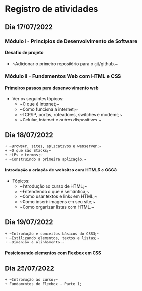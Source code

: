 # Registro de atividades
## Dia 17/07/2022
### Módulo I - Princípios de Desenvolvimento de Software
#### Desafio de projeto
- ~Adicionar o primeiro repositório para o git/github.~

### Módulo II - Fundamentos Web com HTML e CSS
#### Primeiros passos para desenvolvimento web
- Ver os seguintes tópicos:
	+ ~O que é internet;~
	+ ~Como funciona a internet;~
	+ ~TCP/IP, portas, roteadores, switches e modems;~
	+ ~Celular, internet e outros dispositivos.~

## Dia 18/07/2022
	+ ~Browser, sites, aplicativos e webserver;~
	+ ~O que são Stacks;~
	+ ~LPs e termos;~
	+ ~Construindo a primeira aplicação.~

#### Introdução a criação de websites com HTML5 e CSS3
- Tópicos:
	+ ~Introdução ao curso de HTML;~
	+ ~Entendendo o que é semântica;~
	+ ~Como usar textos e links em HTML;~
	+ ~Como inserir imagens em seu site;~
	+ ~Como organizar listas com HTML.~

## Dia 19/07/2022
	+ ~Introdução e conceitos básicos do CSS3;~
	+ ~Estilizando elementos, textos e listas;~
	+ ~Dimensão e alinhamento.~

#### Posicionando elementos com Flexbox em CSS
## Dia 25/07/2022
	+ ~Introdução ao curso;~
	+ Fundamentos do Flexbox - Parte 1;